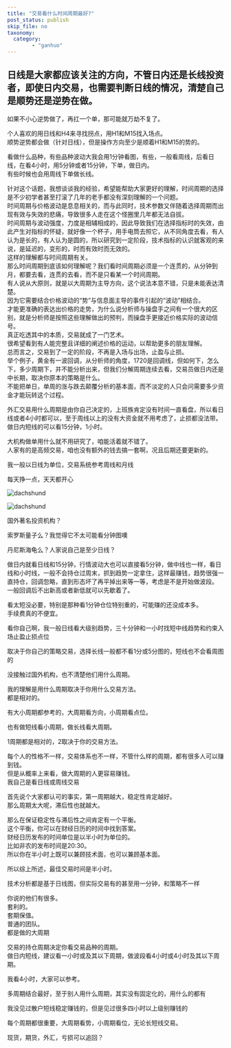 ```yaml
---
title: "交易看什么时间周期最好?"
post_status: publish
skip_file: no
taxonomy:
  category:
        - "ganhuo"
---
```


## 日线是大家都应该关注的方向，不管日内还是长线投资者，即使日内交易，也需要判断日线的情况，清楚自己是顺势还是逆势在做。

如果不小心逆势做了，再扛一个单，那可能就万劫不复了。

个人喜欢的用日线和H4来寻找拐点，用H1和M15找入场点。  
顺势逆势都会做（针对日线），但是操作方向至少是顺着H1和M15的势的。

看做什么品种，有些品种波动大我会用1分钟看图，有些，一般看周线，后看日线，在看4小时，用5分钟或者15分钟，下单，做日内。  
有些时候也会用周线下单做长线。

针对这个话题，我想谈谈我的经验，希望能帮助大家更好的理解，时间周期的选择是不少初学者甚至打滚了几年的老手都没有深刻理解的一个问题。  
时间周期与价格波动是息息相关的，而与此同时，技术参数又伴随着选择周期而出现有效与失效的悲痛，导致很多人走在这个怪圈里几年都无法自拔。  
时间周期与波动强度，力度是相辅相成的，因此导致我们在选择指标时的失效，由此产生对指标的怀疑，就好像一个杯子，用手电筒去照它，从不同角度去看，有人认为是长的，有人认为是圆的，所以研究到一定阶段，技术指标的认识就客观的来说，是延迟的，变形的，时而有效时而无效的。  
这样的理解都与时间周期有关。  
那么时间周期到底该如何理解呢？我们看时间周期必须是一个连贯的，从分钟到月，都要去看，连贯的去看，而不是只看某一个时间周期。  
有人说从大原则，就是以大周期为主导方向，这个说法本意不错，只是未能表达清楚。  
因为它需要结合价格波动的“势”与信息面主导的事件引起的“波动”相结合。  
才能更准确的表达出价格的走势，为什么说分析师与操盘手之间有一个很大的区别，就是分析师是按照这些理解做出的预判，而操盘手更接近价格实际的波动信号。  
真正吃透其中的本质，交易就成了一门艺术。  
很希望看到有人能完整且详细的阐述价格的运动，以帮助更多的朋友理解。  
总而言之，交易到了一定的阶段，不再是入场与出场，止盈与止损。  
举个例子，黄金有一波回调，从分析师的角度，1720是回调线，但如何下，怎么下，多少周期下，并不能分析出来，但我们分解周期连续去看，交易员做日内还是中长期，取决你原本的策略是什么。  
不能把单日，单周的涨与跌去颠覆分析的基本面，而不淡定的人只会问需要多少资金才能玩转这个过程。

外汇交易用什么周期是由你自己决定的，上班族肯定没有时间一直看盘，所以看日线或者4小时都可以，至于周线以上的没有大资金就不用考虑了，止损都没法带。  
做日内短线的可以看15分钟，1小时。

大机构做单用什么就不用研究了，咱能活着就不错了。  
人家有的是高频交易，咱也没有额外的钱去搞一套啊，况且后期还要更新的。

我一般以日线为单位，交易系统参考周线和月线

每天挣一点，天天都开心

![dachshund](https://cdn.fendou.la/funstoutiao/2020/11/043702090.jpg)

![dachshund](https://cdn.fendou.la/funstoutiao/2020/11/043702730.jpg)

国外著名投资机构？

索罗斯量子么？我觉得它不太可能看分钟图噢

丹尼斯海龟么？人家说自己是至少日线？

做日内就看日线和15分钟，行情波动大也可以直接看5分钟，做中线也一样，看日线和小时线，一般不会持仓过周末，抓到趋势一定拿住，这样最赚钱，趋势很强一直持仓，回调忽略，直到形态坏了再平掉出来等一等，考虑是不是开始做波段。  
一般回调后不出新高或者新低就可以先歇着了。

看太短没必要，特别是那种看1分钟仓位特别重的，可能赚的还没成本多。  
手续费真的不便宜。

看你自己啊，我一般日线看大级别趋势，三十分钟和一小时找短中线趋势和约束入场止盈止损点位

取决于你自己的策略交易，选择长线一般都不看1分或5分图的，短线也不会看周图的

没接触过国外机构，也不清楚他们用什么周期。

我的理解是用什么周期取决于你用什么交易方法。  
都是相对的。

有大小周期都参考的，大周期看方向，小周期看点位。

也有做短线看小周期，做长线看大周期。

1周期都是相对的，2取决于你的交易方法。

每个人的性格不一样，交易体系也不一样，不管什么样的周期，都有很多人可以赚到钱。  
但是从概率上来看，做大周期的人更容易赚钱。  
我自己是看日线或周线交易

首先说个大家都认可的事实，第一周期越大，稳定性肯定越好。  
那么周期太大呢，滞后性也就越大。

那么在保证稳定性与滞后性之间肯定有一个平衡。  
这个平衡，你可以在财经日历的时间中找到答案。  
财经日历发布的时间单位是以半小时为单位的。  
比如非农的发布时间是20:30。  
所以你在半小时上既可以兼顾技术面，也可以兼顾基本面。

所以综上所述，最佳交易时间是半小时。

技术分析都是基于日线图，但实际交易有的甚至用一分钟，和策略不一样

你说的他们有很多。  
套利的。  
套期保值。  
普通的团队。  
都是做的大周期

交易的持仓周期决定你看交易品种的周期。  
做日内短线，建议看一小时或及其以下周期，做波段看4小时或4小时及其以下周期。

我看4小时，大家可以参考。

多周期结合最好，至于别人用什么周期，其实没有固定化的，用什么的都有

我没见过散户短线稳定赚钱的，但是见过很多四小时以上级别赚钱的

每个周期都很重要，大周期看势，小周期看位，无论长短线交易。

现货，期货，外汇，亏损可以追回？
